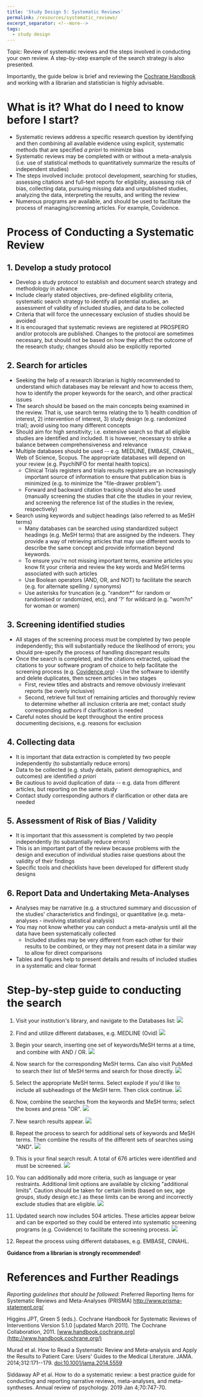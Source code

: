 ```yaml
---
title: 'Study Design 5: Systematic Reviews'
permalink: /resources/systematic_reviews/
excerpt_separator: <!--more-->
tags:
  - study design
---
```

<!--more-->
Topic: Review of systematic reviews and the steps involved in conducting your own review. A step-by-step example of the search strategy is also presented.

Importantly, the guide below is brief and reviewing the [Cochrane Handbook](http://www.handbook.cochrane.org/) and working with a librarian and statistician is highly advisable. 

# What is it? What do I need to know before I start?

-   Systematic reviews address a specific research question by identifying and then combining all available evidence using explicit, systematic methods that are specified *a priori* to minimize bias
-   Systematic reviews may be completed with or without a meta-analysis (i.e. use of statistical methods to quantitatively summarize the results of independent studies)
-   The steps involved include: protocol development, searching for studies, assessing citations and full-text reports for eligibility, assessing risk of bias, collecting data, pursuing missing data and unpublished studies, analyzing the data, interpreting the results, and writing the review
-   Numerous programs are available, and should be used to facilitate the process of managing/screening articles. For example, Covidence.



# Process of Conducting a Systematic Review

## 1. Develop a study protocol
-   Develop a study protocol to establish and document search strategy and methodology in advance
-   Include clearly stated objectives, pre-defined eligibility criteria, systematic search strategy to identify all potential studies, an assessment of validity of included studies, and data to be collected
-   Criteria that will force the unnecessary exclusion of studies should be avoided
-   It is encouraged that systematic reviews are registered at PROSPERO and/or protocols are published. Changes to the protocol are sometimes necessary, but should not be based on how they affect the outcome of the research study; changes should also be explicitly reported


## 2. Search for articles
-   Seeking the help of a research librarian is highly recommended to understand which databases may be relevant and how to access them, how to identify the proper keywords for the search, and other practical issues
-   The search should be based on the main concepts being examined in the review. That is, use search terms relating the to 1) health condition of interest, 2) intervention of interest, 3) study design (e.g. randomized trial); avoid using too many different concepts
-   Should aim for high sensitivity; i.e. extensive search so that all eligible studies are identified and included. It is however, necessary to strike a balance between comprehensiveness and relevance
-   Multiple databases should be used -- e.g. MEDLINE, EMBASE, CINAHL, Web of Science, Scopus. The appropriate databases will depend on your review (e.g. PsychINFO for mental health topics).
    -   Clinical Trials registers and trials results registers are an increasingly important source of information to ensure that publication bias is minimized (e.g. to minimize the "file-drawer problem").
    -   Forward and backward citation tracking should also be used (manually screening the studies that cite the studies in your review, and screening the reference list of the studies in the review, respectively)
-   Search using keywords and subject headings (also referred to as MeSH terms)
    -   Many databases can be searched using standardized subject headings (e.g. MeSH terms) that are assigned by the indexers. They provide a way of retrieving articles that may use different words to describe the same concept and provide information beyond keywords.
    -   To ensure you're not missing important terms, examine articles you know fit your criteria and review the key words and MeSH terms associated with such articles
    -   Use Boolean operators (AND, OR, and NOT) to facilitate the search (e.g. for alternate spelling / synonyms)
    -   Use asterisks for truncation (e.g. "random\*" for random or randomised or randomized, etc), and '?' for wildcard (e.g. "wom?n" for woman or women)


## 3. Screening identified studies
-   All stages of the screening process must be completed by two people independently; this will substantially reduce the likelihood of errors; you should pre-specify the process of handling discrepant results
-    Once the search is completed, and the citations extracted, upload the citations to your software program of choice to help facilitate the screening process (e.g. [Covidence.org](https://covidence.org/))
    -   Use the software to identify and delete duplicates, then screen articles in two stages
        -   First, review titles and abstracts and remove obviously irrelevant reports (be overly inclusive)
        -   Second, retrieve full text of remaining articles and thoroughly review to determine whether all inclusion criteria are met; contact study corresponding authors if clarification is needed
-   Careful notes should be kept throughout the entire process documenting decisions, e.g. reasons for exclusion


## 4. Collecting data
-   It is important that data extraction is completed by two people independently (to substantially reduce errors)
-    Data to be collected (e.g. study details, patient demographics, and outcomes) are identified *a priori*
-   Be cautious to avoid duplication of data -- e.g. data from different articles, but reporting on the same study
-   Contact study corresponding authors if clarification or other data are needed


## 5. Assessment of Risk of Bias / Validity
-   It is important that this assessment is completed by two people independently (to substantially reduce errors)
-   This is an important part of the review because problems with the design and execution of individual studies raise questions about the validity of their findings
-   Specific tools and checklists have been developed for different study designs



## 6. Report Data and Undertaking Meta-Analyses
-   Analyses may be narrative (e.g. a structured summary and discussion of the studies' characteristics and findings), or quantitative (e.g. meta-analyses - involving statistical analysis)
-   You may not know whether you can conduct a meta-analysis until all the data have been systematically collected
    -   Included studies may be very different from each other for their results to be combined, or they may not present data in a similar way to allow for direct comparisons
-   Tables and figures help to present details and results of included studies in a systematic and clear format


# Step-by-step guide to conducting the search

1. Visit your institution's library, and navigate to the Databases list:
<img src="/images/resources/systematic_reviews/systematic_reviews1.JPG"/> <br/> 

2. Find and utilize different databases, e.g. MEDLINE (Ovid) 
<img src="/images/resources/systematic_reviews/systematic_reviews2.JPG"/> <br/> 

3. Begin your search, inserting one set of keywords/MeSH terms at a time, and combine with AND / OR.
<img src="/images/resources/systematic_reviews/systematic_reviews3.JPG"/> <br/> 

4. Now search for the corresponding MeSH terms. Can also visit PubMed to search their list of MeSH terms and search for those directly. 
<img src="/images/resources/systematic_reviews/systematic_reviews4.JPG"/> <br/> 

5. Select the appropriate MeSH terms. Select explode if you'd like to include all subheadings of the MeSH term. Then click continue. 
<img src="/images/resources/systematic_reviews/systematic_reviews5.JPG"/> <br/> 

6. Now, combine the searches from the keywords and MeSH terms; select the boxes and press "OR".
<img src="/images/resources/systematic_reviews/systematic_reviews6.JPG"/> <br/> 

7. New search results appear. 
<img src="/images/resources/systematic_reviews/systematic_reviews7.JPG"/> <br/> 

8. Repeat the process to search for additional sets of keywords and MeSH terms. Then combine the results of the different sets of searches using "AND".
<img src="/images/resources/systematic_reviews/systematic_reviews8.JPG"/> <br/> 

9. This is your final search result. A total of 676 articles were identified and must be screened. 
<img src="/images/resources/systematic_reviews/systematic_reviews9.JPG"/> <br/> 

10. You can additionally add more criteria, such as language or year restraints. Additional limit options are available by clicking "additional limits". Caution should be taken for certain limits (based on sex, age groups, study design etc.) as these limits can be wrong and incorrectly exclude studies that are eligible. 
<img src="/images/resources/systematic_reviews/systematic_reviews10.JPG"/> <br/> 

11. Updated search now includes 504 articles. These articles appear below and can be exported so they could be entered into systematic screening programs (e.g. Covidence) to facilitate the screening process.
<img src="/images/resources/systematic_reviews/systematic_reviews11.JPG"/> <br/> 

12. Repeat the process using different databases, e.g. EMBASE, CINAHL. 


**Guidance from a librarian is strongly recommended!**

# References and Further Readings
*Reporting guidelines that should be followed*: Preferred Reporting Items for Systematic Reviews and Meta-Analyses (PRISMA) <http://www.prisma-statement.org/>

Higgins JPT, Green S (eds.). Cochrane Handbook for Systematic Reviews of Interventions Version 5.1.0 [updated March 2011]. The Cochrane Collaboration, 2011. [www.handbook.cochrane.org](http://www.handbook.cochrane.org/)

Murad et al. How to Read a Systematic Review and Meta-analysis and Apply the Results to Patient Care: Users' Guides to the Medical Literature. JAMA. 2014;312:171--179. <doi:10.1001/jama.2014.5559>

Siddaway AP et al. How to do a systematic review: a best practice guide for conducting and reporting narrative reviews, meta-analyses, and meta-syntheses. Annual review of psychology. 2019 Jan 4;70:747-70.
